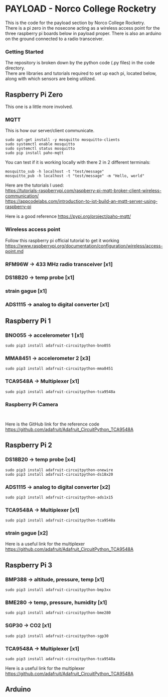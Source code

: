 # PAYLOAD - Norco College Rocketry

This is the code for the payload section by Norco College Rocketry.\
There is a pi zero in the nosecone acting as a wireless access point for the three raspberry pi boards below in payload proper. There is also an arduino on the ground connected to a radio transceiver.

### Getting Started
The repository is broken down by the python code (.py files) in the code directory.\
There are libraries and tutorials required to set up each pi, located below, along with which sensors are being utilized.

## Raspberry Pi Zero
This one is a little more involved.
### MQTT
This is how our server/client communicate.
```
sudo apt-get install -y mosquitto mosquitto-clients
sudo systemctl enable mosquitto
sudo systemctl status mosquitto
sudo pip install paho-mqtt
```
You can test if it is working locally with there 2 in 2 different terminals:
```
mosquitto_sub -h localhost -t "test/message"
mosquitto_pub -h localhost -t "test/message" -m "Hello, world"
```
Here are the tutorials I used: \
https://tutorials-raspberrypi.com/raspberry-pi-mqtt-broker-client-wireless-communication/ \
https://appcodelabs.com/introduction-to-iot-build-an-mqtt-server-using-raspberry-pi   

Here is a good reference
https://pypi.org/project/paho-mqtt/


### Wireless access point
Follow this raspberry pi official tutorial to get it working\
https://www.raspberrypi.org/documentation/configuration/wireless/access-point.md

### RFM96W -> 433 MHz radio transceiver [x1]
###  DS18B20 -> temp probe [x1]
###  strain gague [x1]
###  ADS1115 -> analog to digital converter [x1]  

## Raspberry Pi 1
### BNO055   -> accelerometer 1 [x1]
```
sudo pip3 install adafruit-circuitpython-bno055
```
### MMA8451  -> accelerometer 2 [x3]
```
sudo pip3 install adafruit-circuitpython-mma8451
```
### TCA9548A -> Multiplexer [x1]
```
sudo pip3 install adafruit-circuitpython-tca9548a
```
### Raspberry Pi Camera
```
 
```
Here is the GitHub link for the reference code\
https://github.com/adafruit/Adafruit_CircuitPython_TCA9548A  

## Raspberry Pi 2
### DS18B20 -> temp probe [x4]
```
sudo pip3 install adafruit-circuitpython-onewire
sudo pip3 install adafruit-circuitpython-ds18x20 
```
### ADS1115 -> analog to digital converter [x2]
```
sudo pip3 install adafruit-circuitpython-ads1x15
```
### TCA9548A -> Multiplexer [x1]
```
sudo pip3 install adafruit-circuitpython-tca9548a
```
###  strain gague [x2]

Here is a useful link for the multiplexer\
https://github.com/adafruit/Adafruit_CircuitPython_TCA9548A  

## Raspberry Pi 3
### BMP388 -> altitude, pressure, temp [x1]
```
sudo pip3 install adafruit-circuitpython-bmp3xx
```
### BME280 -> temp, pressure, humidity [x1]
```
sudo pip3 install adafruit-circuitpython-bme280
```
### SGP30  -> CO2 [x1]
```
sudo pip3 install adafruit-circuitpython-sgp30
```
### TCA9548A -> Multiplexer [x1]
```
sudo pip3 install adafruit-circuitpython-tca9548a
```
Here is a useful link for the multiplexer\
https://github.com/adafruit/Adafruit_CircuitPython_TCA9548A  

## Arduino
